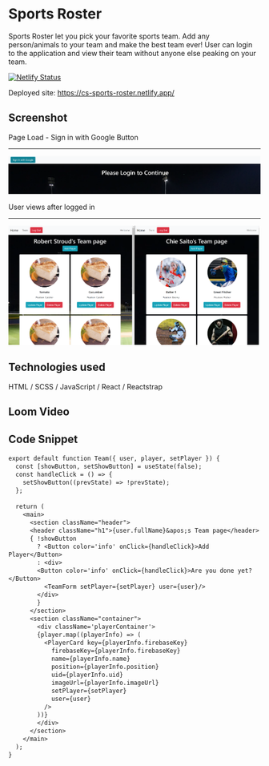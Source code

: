 # Sports Roster

Sports Roster let you pick your favorite sports team. Add any person/animals to your team and make the best team ever!
User can login to the application and view their team without anyone else peaking on your team.

[![Netlify Status](https://api.netlify.com/api/v1/badges/99ee2be4-5b38-4656-a080-c0b9a87edd5d/deploy-status)](https://app.netlify.com/sites/compassionate-curran-e86617/deploys)

Deployed site:
https://cs-sports-roster.netlify.app/


## Screenshot

Page Load - Sign in with Google Button
***
<img src='./src/assets/sportsroster.png' width='800px'>

User views after logged in
***
<img src='./src/assets/side.png' width='800px'>

## Technologies used
HTML / SCSS / JavaScript / React / Reactstrap

## Loom Video


## Code Snippet
```
export default function Team({ user, player, setPlayer }) {
  const [showButton, setShowButton] = useState(false);
  const handleClick = () => {
    setShowButton((prevState) => !prevState);
  };

  return (
    <main>
      <section className="header">
      <header className="h1">{user.fullName}&apos;s Team page</header>
      { !showButton
        ? <Button color='info' onClick={handleClick}>Add Player</Button>
        : <div>
        <Button color='info' onClick={handleClick}>Are you done yet?</Button>
          <TeamForm setPlayer={setPlayer} user={user}/>
        </div>
        }
      </section>
      <section className="container">
        <div className='playerContainer'>
        {player.map((playerInfo) => (
          <PlayerCard key={playerInfo.firebaseKey}
            firebaseKey={playerInfo.firebaseKey}
            name={playerInfo.name}
            position={playerInfo.position}
            uid={playerInfo.uid}
            imageUrl={playerInfo.imageUrl}
            setPlayer={setPlayer}
            user={user}
          />
        ))}
        </div>
      </section>
    </main>
  );
}
```

